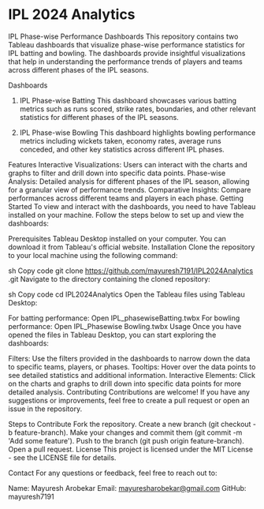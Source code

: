 # IPL 2024 Analytics
IPL Phase-wise Performance Dashboards
This repository contains two Tableau dashboards that visualize phase-wise performance statistics for IPL batting and bowling. The dashboards provide insightful visualizations that help in understanding the performance trends of players and teams across different phases of the IPL seasons.

Dashboards
1. IPL Phase-wise Batting
This dashboard showcases various batting metrics such as runs scored, strike rates, boundaries, and other relevant statistics for different phases of the IPL seasons.

2. IPL Phase-wise Bowling
This dashboard highlights bowling performance metrics including wickets taken, economy rates, average runs conceded, and other key statistics across different IPL phases.

Features
Interactive Visualizations: Users can interact with the charts and graphs to filter and drill down into specific data points.
Phase-wise Analysis: Detailed analysis for different phases of the IPL season, allowing for a granular view of performance trends.
Comparative Insights: Compare performances across different teams and players in each phase.
Getting Started
To view and interact with the dashboards, you need to have Tableau installed on your machine. Follow the steps below to set up and view the dashboards:

Prerequisites
Tableau Desktop installed on your computer. You can download it from Tableau's official website.
Installation
Clone the repository to your local machine using the following command:

sh
Copy code
git clone https://github.com/mayuresh7191/IPL2024Analytics
.git
Navigate to the directory containing the cloned repository:

sh
Copy code
cd IPL2024Analytics
Open the Tableau files using Tableau Desktop:

For batting performance: Open IPL_phasewiseBatting.twbx
For bowling performance: Open IPL_Phasewise Bowling.twbx
Usage
Once you have opened the files in Tableau Desktop, you can start exploring the dashboards:

Filters: Use the filters provided in the dashboards to narrow down the data to specific teams, players, or phases.
Tooltips: Hover over the data points to see detailed statistics and additional information.
Interactive Elements: Click on the charts and graphs to drill down into specific data points for more detailed analysis.
Contributing
Contributions are welcome! If you have any suggestions or improvements, feel free to create a pull request or open an issue in the repository.

Steps to Contribute
Fork the repository.
Create a new branch (git checkout -b feature-branch).
Make your changes and commit them (git commit -m 'Add some feature').
Push to the branch (git push origin feature-branch).
Open a pull request.
License
This project is licensed under the MIT License - see the LICENSE file for details.

Contact
For any questions or feedback, feel free to reach out to:

Name: Mayuresh Arobekar
Email: mayuresharobekar@gmail.com
GitHub: mayuresh7191
